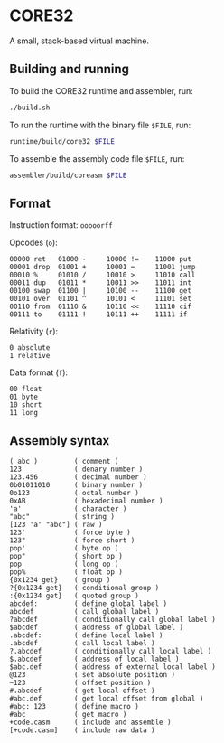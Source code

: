 # CORE32
A small, stack-based virtual machine.

## Building and running
To build the CORE32 runtime and assembler, run:

```bash
./build.sh
```

To run the runtime with the binary file `$FILE`, run:

```bash
runtime/build/core32 $FILE
```

To assemble the assembly code file `$FILE`, run:

```bash
assembler/build/coreasm $FILE
```

## Format
Instruction format: `ooooorff`

Opcodes (`o`):

```
00000 ret   01000 -     10000 !=    11000 put
00001 drop  01001 +     10001 =     11001 jump
00010 %     01010 /     10010 >     11010 call
00011 dup   01011 *     10011 >>    11011 int
00100 swap  01100 |     10100 --    11100 get
00101 over  01101 ^     10101 <     11101 set
00110 from  01110 &     10110 <<    11110 cif
00111 to    01111 !     10111 ++    11111 if
```

Relativity (`r`):
```
0 absolute
1 relative
```

Data format (`f`):
```
00 float
01 byte
10 short
11 long
```

## Assembly syntax

```
( abc )         ( comment )
123             ( denary number )
123.456         ( decimal number )
0b01011010      ( binary number )
0o123           ( octal number )
0xAB            ( hexadecimal number )
'a'             ( character )
"abc"           ( string )
[123 'a' "abc"] ( raw )
123'            ( force byte )
123"            ( force short )
pop'            ( byte op )
pop"            ( short op )
pop             ( long op )
pop%            ( float op )
{0x1234 get}    ( group )
?{0x1234 get}   ( conditional group )
:{0x1234 get}   ( quoted group )
abcdef:         ( define global label )
abcdef          ( call global label )
?abcdef         ( conditionally call global label )
$abcdef         ( address of global label )
.abcdef:        ( define local label )
.abcdef         ( call local label )
?.abcdef        ( conditionally call local label )
$.abcdef        ( address of local label )
$abc.def        ( address of external local label )
@123            ( set absolute position )
~123            ( offset position )
#.abcdef        ( get local offset )
#abc.def        ( get local offset from global )
#abc: 123       ( define macro )
#abc            ( get macro )
+code.casm      ( include and assemble )
[+code.casm]    ( include raw data )
```